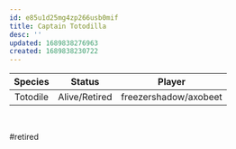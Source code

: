 ```yaml
---
id: e85u1d25mg4zp266usb0mif
title: Captain Totodilla
desc: ''
updated: 1689838276963
created: 1689838230722
---
```

|Species|Status|Player|
|:-:|:-:|:-:|
| Totodile | Alive/Retired | freezershadow/axobeet |
<br/>

#retired